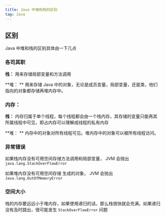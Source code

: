 ```yaml
---
title: Java 中堆和栈的区别
tag: Java
---
```


## 区别

Java 中堆和栈的区别具体由一下几点



### 各司其职

**栈：** 用来存储局部变量和方法调用

**堆： ** 用来存储 Java 中的对象，无论是成员变量，局部变量，还是类，他们指向的对象都存储再堆内存中。

<!-- more -->

### 内存：

**栈：** 内存归属于单个线程，每个线程都会由一个栈内存，其存储的变量只能再其所属线程中可见，即占内存可以理解成线程的私有内存

**堆： ** 内存中的对象对所有线程可见。堆内存中的对象可以被所有线程访问。

### 异常错误

如果栈内存没有可用空间存储方法调用和局部变量， JVM 会抛出 `java.lang.StackOverFlowError` 

如果堆内存没有可用空间存储 生成的对象，  JVM 会抛出 `Java.lang.OutOfMemoryError`

### 空间大小

栈的内存要远远小于堆内存，如果使用递归的话，那么栈很快就会充满。如果递归没有及时跳出，很可能发生 `StackOverFlowError` 问题

